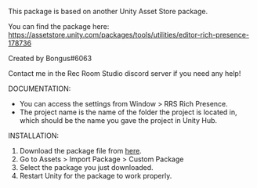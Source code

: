 This package is based on another Unity Asset Store package.

You can find the package here: https://assetstore.unity.com/packages/tools/utilities/editor-rich-presence-178736

Created by Bongus#6063

Contact me in the Rec Room Studio discord server if you need any help!


DOCUMENTATION: 

   - You can access the settings from Window > RRS Rich Presence.
   - The project name is the name of the folder the project is located in, which should be the name you gave the project in Unity Hub.

INSTALLATION: 

   1. Download the package file from [here](https://github.com/Bongus11/RecRoomStudioDiscordRichPresence/releases).
   2. Go to Assets > Import Package > Custom Package 
   3. Select the package you just downloaded.
   4. Restart Unity for the package to work properly.
